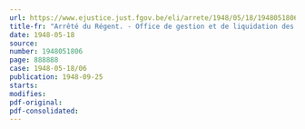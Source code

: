 ```yaml
---
url: https://www.ejustice.just.fgov.be/eli/arrete/1948/05/18/1948051806/justel
title-fr: "Arrêté du Régent. - Office de gestion et de liquidation des compagnies allemandes d'assurances sur la vie. - Renouvellement des mandats"
date: 1948-05-18
source:
number: 1948051806
page: 888888
case: 1948-05-18/06
publication: 1948-09-25
starts:
modifies:
pdf-original:
pdf-consolidated:
---
```


